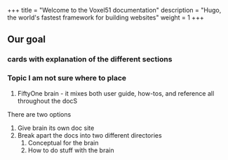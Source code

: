 +++
title = "Welcome to the Voxel51 documentation"
description = "Hugo, the world's fastest framework for building websites"
weight = 1
+++

## Our goal

### cards with explanation of the different sections

### Topic I am not sure where to place
1. FiftyOne brain  - it mixes both user guide, how-tos, and reference all throughout the docS

There are two options
1. Give brain its own doc site
2. Break apart the docs into two different directories
    1. Conceptual for the brain
    2. How to do stuff with the brain
 